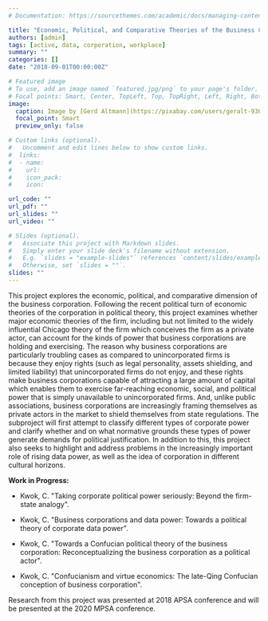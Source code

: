 ```yaml
---
# Documentation: https://sourcethemes.com/academic/docs/managing-content/

title: "Economic, Political, and Comparative Theories of the Business Corporation"
authors: [admin]
tags: [active, data, corporation, workplace]
summary: ""
categories: []
date: "2018-09-01T00:00:00Z"

# Featured image
# To use, add an image named `featured.jpg/png` to your page's folder.
# Focal points: Smart, Center, TopLeft, Top, TopRight, Left, Right, BottomLeft, Bottom, BottomRight.
image: 
  caption: Image by [Gerd Altmann](https://pixabay.com/users/geralt-9301/?utm_source=link-attribution&utm_medium=referral&utm_campaign=image&utm_content=1917737) on [Pixabay](https://pixabay.com/)
  focal_point: Smart
  preview_only: false

# Custom links (optional).
#   Uncomment and edit lines below to show custom links.
#  links:
#  - name: 
#    url: 
#    icon_pack: 
#    icon: 

url_code: ""
url_pdf: ""
url_slides: ""
url_video: ""

# Slides (optional).
#   Associate this project with Markdown slides.
#   Simply enter your slide deck's filename without extension.
#   E.g. `slides = "example-slides"` references `content/slides/example-slides.md`.
#   Otherwise, set `slides = ""`.
slides: ""
---
```


This project explores the economic, political, and comparative dimension of the business corporation. Following the recent political turn of economic theories of the corporation in political theory, this project examines whether major economic theories of the firm, including but not limited to the widely influential Chicago theory of the firm which conceives the firm as a private actor, can account for the kinds of power that business corporations are holding and exercising. The reason why business corporations are particularly troubling cases as compared to unincorporated firms is because they enjoy rights (such as legal personality, assets shielding, and limited liability) that unincorporated firms do not enjoy, and these rights make business corporations capable of attracting a large amount of capital which enables them to exercise far-reaching economic, social, and political power that is simply unavailable to unincorporated firms. And, unlike public associations, business corporations are increasingly framing themselves as private actors in the market to shield themselves from state regulations. The subproject will first attempt to classify different types of corporate power and clarify whether and on what normative grounds these types of power generate demands for political justification. In addition to this, this project also seeks to highlight and address problems in the increasingly important role of rising data power, as well as the idea of corporation in different cultural horizons.

**Work in Progress:** 
* Kwok, C. "Taking corporate political power seriously: Beyond the firm-state analogy".

* Kwok, C. "Business corporations and data power: Towards a political theory of corporate data power". 

* Kwok, C. "Towards a Confucian political theory of the business corporation: Reconceptualizing the business corporation as a political actor".

* Kwok, C. "Confucianism and virtue economics: The late-Qing Confucian conception of business corporation".


Research from this project was presented at 2018 APSA conference and will be presented at the 2020 MPSA conference.
